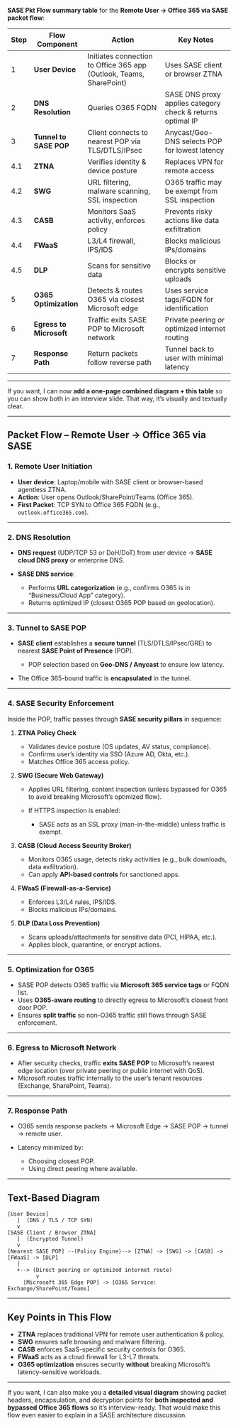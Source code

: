 
**SASE Pkt Flow summary table** for the **Remote User → Office 365 via SASE packet flow**:

| Step | Flow Component          | Action                                                              | Key Notes                                                  |
| ---- | ----------------------- | ------------------------------------------------------------------- | ---------------------------------------------------------- |
| 1    | **User Device**         | Initiates connection to Office 365 app (Outlook, Teams, SharePoint) | Uses SASE client or browser ZTNA                           |
| 2    | **DNS Resolution**      | Queries O365 FQDN                                                   | SASE DNS proxy applies category check & returns optimal IP |
| 3    | **Tunnel to SASE POP**  | Client connects to nearest POP via TLS/DTLS/IPsec                   | Anycast/Geo-DNS selects POP for lowest latency             |
| 4.1  | **ZTNA**                | Verifies identity & device posture                                  | Replaces VPN for remote access                             |
| 4.2  | **SWG**                 | URL filtering, malware scanning, SSL inspection                     | O365 traffic may be exempt from SSL inspection             |
| 4.3  | **CASB**                | Monitors SaaS activity, enforces policy                             | Prevents risky actions like data exfiltration              |
| 4.4  | **FWaaS**               | L3/L4 firewall, IPS/IDS                                             | Blocks malicious IPs/domains                               |
| 4.5  | **DLP**                 | Scans for sensitive data                                            | Blocks or encrypts sensitive uploads                       |
| 5    | **O365 Optimization**   | Detects & routes O365 via closest Microsoft edge                    | Uses service tags/FQDN for identification                  |
| 6    | **Egress to Microsoft** | Traffic exits SASE POP to Microsoft network                         | Private peering or optimized internet routing              |
| 7    | **Response Path**       | Return packets follow reverse path                                  | Tunnel back to user with minimal latency                   |

---

If you want, I can now **add a one-page combined diagram + this table** so you can show both in an interview slide. That way, it’s visually and textually clear.

---

## **Packet Flow – Remote User → Office 365 via SASE**

### **1. Remote User Initiation**

* **User device**: Laptop/mobile with SASE client or browser-based agentless ZTNA.
* **Action**: User opens Outlook/SharePoint/Teams (Office 365).
* **First Packet**: TCP SYN to Office 365 FQDN (e.g., `outlook.office365.com`).

---

### **2. DNS Resolution**

* **DNS request** (UDP/TCP 53 or DoH/DoT) from user device → **SASE cloud DNS proxy** or enterprise DNS.
* **SASE DNS service**:

  * Performs **URL categorization** (e.g., confirms O365 is in “Business/Cloud App” category).
  * Returns optimized IP (closest O365 POP based on geolocation).

---

### **3. Tunnel to SASE POP**

* **SASE client** establishes a **secure tunnel** (TLS/DTLS/IPsec/GRE) to nearest **SASE Point of Presence** (POP).

  * POP selection based on **Geo-DNS / Anycast** to ensure low latency.
* The Office 365-bound traffic is **encapsulated** in the tunnel.

---

### **4. SASE Security Enforcement**

Inside the POP, traffic passes through **SASE security pillars** in sequence:

1. **ZTNA Policy Check**

   * Validates device posture (OS updates, AV status, compliance).
   * Confirms user’s identity via SSO (Azure AD, Okta, etc.).
   * Matches Office 365 access policy.

2. **SWG (Secure Web Gateway)**

   * Applies URL filtering, content inspection (unless bypassed for O365 to avoid breaking Microsoft’s optimized flow).
   * If HTTPS inspection is enabled:

     * SASE acts as an SSL proxy (man-in-the-middle) unless traffic is exempt.

3. **CASB (Cloud Access Security Broker)**

   * Monitors O365 usage, detects risky activities (e.g., bulk downloads, data exfiltration).
   * Can apply **API-based controls** for sanctioned apps.

4. **FWaaS (Firewall-as-a-Service)**

   * Enforces L3/L4 rules, IPS/IDS.
   * Blocks malicious IPs/domains.

5. **DLP (Data Loss Prevention)**

   * Scans uploads/attachments for sensitive data (PCI, HIPAA, etc.).
   * Applies block, quarantine, or encrypt actions.

---

### **5. Optimization for O365**

* SASE POP detects O365 traffic via **Microsoft 365 service tags** or FQDN list.
* Uses **O365-aware routing** to directly egress to Microsoft’s closest front door POP.
* Ensures **split traffic** so non-O365 traffic still flows through SASE enforcement.

---

### **6. Egress to Microsoft Network**

* After security checks, traffic **exits SASE POP** to Microsoft’s nearest edge location (over private peering or public internet with QoS).
* Microsoft routes traffic internally to the user’s tenant resources (Exchange, SharePoint, Teams).

---

### **7. Response Path**

* O365 sends response packets → Microsoft Edge → SASE POP → tunnel → remote user.
* Latency minimized by:

  * Choosing closest POP.
  * Using direct peering where available.

---

## **Text-Based Diagram**

```
[User Device] 
   |  (DNS / TLS / TCP SYN)
   v
[SASE Client / Browser ZTNA]
   |  (Encrypted Tunnel)
   v
[Nearest SASE POP] --(Policy Engine)--> [ZTNA] -> [SWG] -> [CASB] -> [FWaaS] -> [DLP]
   |  
   +--> (Direct peering or optimized internet route)
         v
     [Microsoft 365 Edge POP] -> [O365 Service: Exchange/SharePoint/Teams]
```

---

## **Key Points in This Flow**

* **ZTNA** replaces traditional VPN for remote user authentication & policy.
* **SWG** ensures safe browsing and malware filtering.
* **CASB** enforces SaaS-specific security controls for O365.
* **FWaaS** acts as a cloud firewall for L3-L7 threats.
* **O365 optimization** ensures security **without** breaking Microsoft’s latency-sensitive workloads.

---

If you want, I can also make you a **detailed visual diagram** showing packet headers, encapsulation, and decryption points for **both inspected and bypassed Office 365 flows** so it’s interview-ready. That would make this flow even easier to explain in a SASE architecture discussion.
